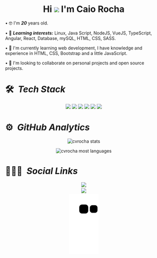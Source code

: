 **<h1 align="center">Hi <img src="https://raw.githubusercontent.com/kaueMarques/kaueMarques/master/hi.gif" width="30px"> I'm Caio Rocha</h1>**
<p align="left">  </p>

• 🤓 I'm **_20_** years old.

• 👀 **_Learning interests:_** Linux, Java Script, NodeJS, VueJS, TypeScript, Angular, React, Database, mySQL, HTML, CSS, SASS.

• 🌱 I'm currently learning web development, I have knowledge and experience in HTML, CSS, Bootstrap and a little JavaScript.

• 💞️ I'm looking to collaborate on personal projects and open source projects.

# 🛠 &nbsp;*Tech Stack*
<div align="center">
<a href="https://en.wikipedia.org/wiki/JavaScript/" target="_blank"><img src="https://img.shields.io/badge/-JavaScript-05122A?style=flat&logo=javascript" &nbsp;></a> 
<a href="https://en.wikipedia.org/wiki/HTML" target="_blank"><img src="https://img.shields.io/badge/-HTML-05122A?style=flat&logo=HTML5" &nbsp;></a> 
<a href="https://en.wikipedia.org/wiki/CSS" target="_blank"><img src="https://img.shields.io/badge/-CSS-05122A?style=flat&logo=CSS3&logoColor=1572B6" &nbsp;></a> 
<a href="https://en.wikipedia.org/wiki/Git" target="_blank"><img src="https://img.shields.io/badge/-Git-05122A?style=flat&logo=git" &nbsp;></a>
<a href="https://en.wikipedia.org/wiki/Gitub" target="_blank"><img src="https://img.shields.io/badge/-GitHub-05122A?style=flat&logo=github" &nbsp;></a>
<a href="https://en.wikipedia.org/wiki/Visual_Studio_Code" target="_blank"><img src="https://img.shields.io/badge/-Visual%20Studio%20Code-05122A?style=flat&logo=visual-studio-code&logoColor=007ACC"></a>
</div>

# ⚙️ &nbsp;*GitHub Analytics*
<div align="center">
<p>
<img width="530em" src="https://github-readme-stats.vercel.app/api?username=cvrocha&show_icons=true&theme=aura_dark" alt="cvrocha stats"/></p>
<p>
<img width="530em" src="https://github-readme-stats.vercel.app/api/top-langs/?username=cvrocha&layout=compact&theme=aura_dark" alt="cvrocha most languages"/>
</p></div>


# 👨🏽‍🦲 &nbsp;*Social Links*

<div align="center">
<a href="https://www.linkedin.com/in/caiovrocha/" target="_blank"><img src="https://img.shields.io/twitter/url?color=red&label=Linkedin&logo=Linkedin&logoColor=red&style=for-the-badge&url=https%3A%2F%2Fwww.linkedin.com%2Fin%2Fcaiovrocha%2F" &nbsp;></a></div>
<div align="center">
<a align="right" href="https://cvrocha.github.io/Portifolio/" target="_blank"><img src="https://img.shields.io/twitter/url?color=red&label=%F0%9F%96%A5%EF%B8%8F%20Website&logo=keyboard&logoColor=red&style=for-the-badge&url=https%3A%2F%2Fcvrocha.github.io%2Fportifolio%2Findex.html" &nbsp;></a></div>




<div align="center"><a href="https://github.com/cvrocha"><img src="https://github.com/rafaballerini/rafaballerini/blob/output/github-contribution-grid-snake.svg"></a></div>
  

